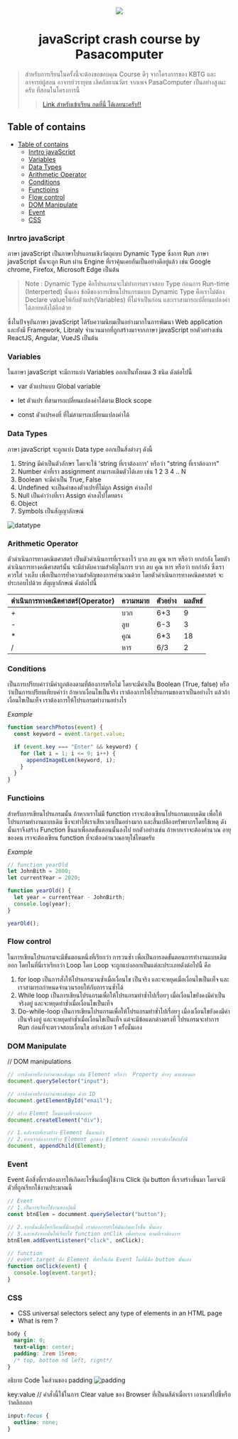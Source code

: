 <div align="center">
  <img src="Asset/javaScript crash course by pasacomputer Banner.jpg">
  <h1> javaScript crash course by Pasacomputer </h1>
</div>

> สำหรับการเรียนในครั้งนี้จะต้องขอขอบคุณ Course ดีๆ จากโครงการของ KBTG และอาจารย์ผู้สอน อาจารย์วรายุทธ เลิศกัลยาณวัตร จากเพจ PasaComputer เป็นอย่างสูงนะครับ ที่สอนในโครงการนี้
>> [Link สำหรับเข้าเรียน กดที่นี่ ได้เลยนะครับ!!](https://www.youtube.com/watch?v=Tz5Wk1yPlBE&feature=youtu.be)

## Table of contains

- [Table of contains](#table-of-contains)
  - [Inrtro javaScript](#inrtro-javascript)
  - [Variables](#variables)
  - [Data Types](#data-types)
  - [Arithmetic Operator](#arithmetic-operator)
  - [Conditions](#conditions)
  - [Functioins](#functioins)
  - [Flow control](#flow-control)
  - [DOM Manipulate](#dom-manipulate)
  - [Event](#event)
  - [CSS](#css)

### Inrtro javaScript

ภาษา javaScript เป็นภาษาโปรแกรมเชิงวัตถุแบบ Dynamic Type ซึ่งการ Run ภาษา javaScript นั้นจะถูก Run ผ่าน Engine ที่เราคุ้นเคยกันเป็นอย่างดีอยู่แล้ว เช่น Google chrome, Firefox, Microsoft Edge เป็นต้น

> Note : Dynamic Type คือโปรแกรมจะไม่ทำการตรวจสอบ Type ก่อนการ Run-time (Interperted) นั้นเอง ข้อดีของการเขียนโปรแกรมแบบ Dynamic Type คือเราไม่ต้อง Declare valueให้กับตัวแปร(Variables) ที่ไม่จำเป็นก่อน และเราสามารถเปลี่ยนแปลงค่าได้ภายหลังได้อีกด้วย

ซึ่งในปัจจุบันภาษา javaScript ได้รับความนิยมเป็นอย่างมากในการพัฒนา Web application และยังมี Framework, Libraly จำนวนมากที่ถูกสร้างมาจากภาษา javaScript ยกตัวอย่างเช่น ReactJS, Angular, VueJS เป็นต้น

### Variables

ในภาษา javaScript จะมีการแบ่ง Variables ออกเป็นทั้งหมด 3 ชนิด ดังต่อไปนี้

- var ตัวแปรแบบ Global variable

- let ตัวแปร ที่สามารถเปลี่ยนแปลงค่าได้ตาม Block scope

- const ตัวแปรคงที่ ที่ไม่สามารถเปลี่ยนแปลงค่าได้

### Data Types

ภาษา javaScript จะถูกแบ่ง Data type ออกเป็นสิ่งต่างๆ ดังนี้

1. String มีค่าเป็นตัวอักษร โดยจะใช้ 'string ที่เราต้องการ' หรือว่า "string ที่เราต้องการ"
2. Number ค่าที่เรา assignment สามารถเติมตัวได้เลย เช่น 1 2 3 4 .. N
3. Boolean จะมีค่าเป็น True, False
4. Undefined จะเป็นค่าของตัวแปรที่ไม่ถูก Assign ค่าลงไป
5. Null เป็นค่าว่างที่เรา Assign ค่าลงไปโดยตรง
6. Object
7. Symbols เป็นสัญญาลักษณ์

![datatype](Asset/Javascript-DataType.png)

### Arithmetic Operator

ตัวดำเนินการทางคณิตศาสตร์ เป็นตัวดำเนินการที่เราเอาไว้ บวก ลบ คูณ หาร หรือว่า ยกกำลัง โดยตัวดำเนินการทางคณิศาสตร์นั้น จะมีลำดับความสำคัญในการ บวก ลบ คูณ หาร หรือว่า ยกกำลัง ซึ่งเราควรใส่ วงเล็บ เพื่อเป็นการย้ำความสำคัญของการคำนวณด้วย โดยตัวดำเนินการทางคณิตศาสตร์ จะประกอบไปด้วย สัญญาลักษณ์ ดังต่อไปนี้

| ตำเนินการทางคณิตศาสตร์(Operator) | ความหมาย | ตัวอย่าง | ผลลัพธ์ |
| ---------------------------- | -------- | ------ | ----- |
| +                            | บวก      | 6+3    | 9     |
| -                            | ลูบ       | 6-3    | 3     |
| \*                           | คูณ       | 6\*3   | 18    |
| /                            | หาร      | 6/3    | 2     |

### Conditions

เป็นการเปรียบค่าว่ามีค่าถูกต้องตามที่ต้องการหรือไม่ โดยจะมีค่าเป็น Boolean (True, false) หรือว่าเป็นการเปรียบเทียบค่าว่า ถ้าหากเงื่อนไขเป็นจริง เราต้องการให้โปรแกรมของเราเป็นอย่างไร แล้วถ้าเงื่อนไขเป็นเท็จ เราต้องการให้โปรแกรมทำงานอย่างไร

_Example_

```js
function searchPhotos(event) {
  const keyword = event.target.value;

  if (event.key === "Enter" && keyword) {
    for (let i = 1; i <= 9; i++) {
      appendImageELem(keyword, i);
    }
  }
}
```

### Functioins

สำหรับการเขียนโปรแกรมนั้น ถ้าหากเราไม่มี function เราจะต้องเขียนโปรแกรมแบบเดิม เพื่อให้โปรแกรมทำงานแบบเดิม ซึ่งจะทำให้เราเสียเวลาเป็นอย่างมาก และสิ้นเปลืองทรัพยากรโดยใช้เหตุ ดังนั้นเราจึงสร้าง Function ขึ้นมาเพื่อลดขั้นตอนนั้นลงไป ยกตัวอย่างเช่น ถ้าหากเราจะต้องคำนวณ อายุ ของคน เราจะต้องเขียน function ที่จะต้องคำนวณอายุใช่ไหมครับ

_Example_

```js
// function yearOld
let JohnBith = 2000;
let currentYear = 2020;

function yearOld() {
  let year = currentYear - JohnBirth;
  console.log(year);
}

yearOld();
```

### Flow control

ในการเขียนโปรแกรมจะมีขั้นตอนหนึ่งที่เรียกว่า การวนซ้ำ เพื่อเป็นการลดขั้นตอนการทำงานแบบเดิมออก โดยในที่นี่เราเรียกว่า Loop โดย Loop จะถูกแบ่งออกเป็นแต่ละประเภทดังต่อไปนี้ คือ

1. for loop เป็นการสั่งให้โปรแกรมวนซ้ำเมื่อเงื่อนไข เป็นจริง และจะหยุดเมื่อเงื่อนไขเป็นเท็จ และเราสามารถกำหนดจำนวนรอบให้กับการวนซ้ำได้
2. While loop เป็นการเขียนโปรแกรมเพื่อให้โปรแกรมทำซ้ำไปเรื่อยๆ เมื่อเงื่อนไขยังคงมีค่าเป็นจริงอยู่ และจะหยุดทำซ้ำเมื่อเงื่อนไขเป็นเท็จ
3. Do-while-loop
   เป็นการเขียนโปรแกรมเพื่อให้โปรแกรมทำซ้ำไปเรื่อยๆ เมื่องเงื่อนไขยังคงมีค่าเป็นจริงอยู่ และจะหยุดทำซ้ำเมื่อเงื่อนไขเป็นเท็จ แต่จะมีข้อแตกต่างตรงที่ โปรแกรมจะทำการ Run ก่อนที่จะตรวจสอบเงื่อนไข อย่างน้อย 1 ครั้งนั้นเอง

### DOM Manipulate

// DOM manipulations

```js
// การดึงค่าหรือว่าอ่าน่าของข้อมูล เช่น Element หรือว่า  Property ต่างๆ มาแสดงผล
document.querySelector("input");

// การดึงค่าหรือว่าอ่าน่าของข้อมูล ด้วย ID
document.getElementById("email");

// สร้าง Elemnt ใหม่ตามที่เราต้องการ
document.createElement("div");

// 1.หลังจากที่เราสร้าง Element ขึ้นมาแล้ว
// 2.หากเราต้องการสร้าง Element ลูกของ Element ก่อนหน้า เราจะต้องใช้คำสั่งนี
document, appendChild(Element);
```

### Event

Event คือสิ่งที่เราต้องการให้เกิดอะไรขึ้นเมื่อผู้ใช้งาน Click ปุ่ม button ที่เราสร้างขึ้นมา โดยจะมีตัวที่ถูกเรียกใช้งานประมาณนี้

```js
// Event
// 1.เป็นการเรียกใช้งานของปุ่มนี้
const btnElem = documment.querySelector("button");

// 2.จากนั้นเมื่อไหร่ก็ตามที่มีกดปุ่มนี้ เราต้องการทำให้มันเกิดอะไรขึ้น นั้นเอง
// 3.และหลังจากนั้นให้เรียกใช้ function onClik เพื่อทำงาน ตามที่เราต้องการ
btnElem.addEventListener("click", onClick);

// function
// event.target คือ Element ที่ทำให้เกิด Event ในที่นี่คือ button นั้นเอง
function onClick(event) {
  console.log(event.target);
}
```

### CSS

- CSS universal selectors select any type of elements in an HTML page
- What is rem ?

```css
body {
  margin: 0;
  text-align: center;
  padding: 2rem 15rem;
  /* top, bottom nd left, rignt*/
}
```

อธิบาย Code ในส่วนของ padding
![padding](Asset/padding.png)

key:value // คำสั่งนี้ใช้ในการ Clear value ของ Browser ที่เป็นนสีดำเมื่อเรา เอาเมาส์ไปชี้หรือว่าคลิกออก

```css
input:focus {
  outline: none;
}
```
